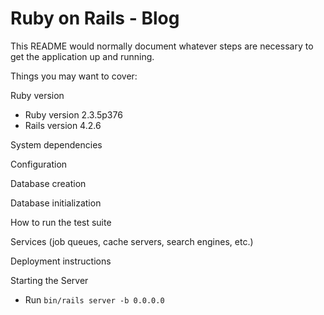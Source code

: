 # Ruby on Rails - Blog

This README would normally document whatever steps are necessary to get the
application up and running.

Things you may want to cover:

Ruby version

- Ruby version 2.3.5p376
- Rails version 4.2.6

System dependencies

Configuration

Database creation

Database initialization

How to run the test suite

Services (job queues, cache servers, search engines, etc.)

Deployment instructions

Starting the Server

- Run `bin/rails server -b 0.0.0.0`
